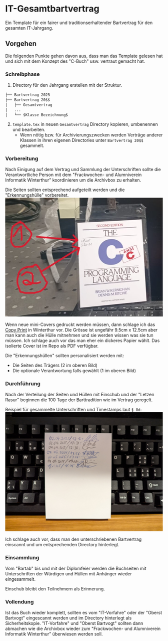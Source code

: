 # IT-Gesamtbartvertrag

Ein Template für ein fairer und traditionserhaltender Bartvertrag für den gesamten IT-Jahrgang. 

## Vorgehen

Die folgenden Punkte gehen davon aus, dass man das Template gelesen hat und sich mit dem Konzept des "C-Buch" usw. vertraut gemacht hat. 
### Schreibphase
1. Directory für den Jahrgang erstellen mit der Struktur.  
```
├── Bartvertrag 2025
├── Bartvertrag 20$$
│   ├── Gesamtvertrag
|   ... 
│   └── $Klasse Bezeichnung$
```
2. `template.tex` in neuen `Gesamtvertrag` Directory kopieren, umbenennen und bearbeiten.
    - Wenn nötig bzw. für Archivierungszwecken werden Verträge anderer Klassen in ihren eigenen Directories unter `Bartvertrag 20$$` gesammelt. 

### Vorbereitung
Nach Einigung auf dem Vertrag und Sammlung der Unterschriften sollte die Verantwortliche Person mit dem "Frackwochen- und Alumniverein
Informatik Winterthur” koordinieren um die Archivbox zu erhalten. 

Die Seiten sollten entsprechend aufgeteilt werden und die "Erkennungshülle" vorbereitet.
![Erkennungshuelle](imgs/erkennungshuelle.jpeg)

Wenn neue mini-Covers gedruckt werden müssen, dann schlage ich das [Copy Print](https://www.copyprintwinti.ch/) in Winterthur vor. Die Grösse ist ungefähr 9.5cm x 12.5cm aber man kann auch die Hülle mitnehmen und sie werden wissen was sie tun müssen. Ich schlage auch vor das man eher ein dickeres Papier wählt. Das isolierte Cover ist im Repo als PDF verfügbar. 

Die "Erkennungshüllen" sollten personalisiert werden mit:
- Die Seiten des Trägers (2 im oberen Bild)
- Die optionale Verantwortung falls gewählt (1 im oberen Bild)

### Durchführung

Nach der Verteilung der Seiten und Hüllen mit Einschub und der "Letzen Rasur" beginnen die 100 Tage der Barttradition wie im Vertrag geregelt.

Beispiel für gesammelte Unterschriften und Timestamps laut `§ 8d`:
![Unterschriften gesammelt](imgs/unterschriften.jpg)

Ich schlage auch vor, dass man den unterschriebenen Bartvertrag einscannt und um entsprechenden Directory hinterlegt.

### Einsammlung

Vom "Bartab" bis und mit der Diplomfeier werden die Buchseiten mit Unterschriften der Würdigen und Hüllen mit Anhänger wieder eingesammelt. 

Einschub bleibt den Teilnehmern als Erinnerung.

### Vollendung

Ist das Buch wieder komplett, sollten es vom "IT-Vorfahre" oder der "Oberst Bartvogt" eingescannt werden und im Directory hinterlegt als Sicherheitskopie. "IT-Vorfahre" und "Oberst Bartvogt" sollten dann abmachen wie die Archivbox wieder zum "Frackwochen- und Alumniverein
Informatik Winterthur” überwiesen werden soll. 